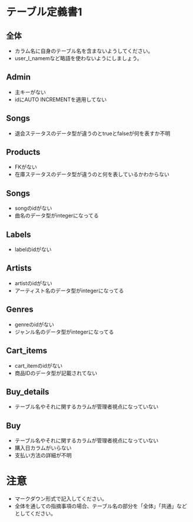 # テーブル定義書1
## 全体
- カラム名に自身のテーブル名を含まないようしてください。
- user_l_namemなど略語を使わないようにしましょう。

## Admin
- 主キーがない
- idにAUTO INCREMENTを適用してない

## Songs
- 退会ステータスのデータ型が違うのとtrueとfalseが何を表すか不明

## Products
- FKがない
- 在庫ステータスのデータ型が違うのと何を表しているかわからない

## Songs
- songのidがない
- 曲名のデータ型がintegerになってる

## Labels
- labelのidがない

## Artists
- artistのidがない
- アーティスト名のデータ型がintegerになってる

## Genres
- genreのidがない
- ジャンル名のデータ型がintegerになってる

## Cart_items
- cart_itemのidがない
- 商品IDのデータ型が記載されてない

## Buy_details
- テーブル名やそれに関するカラムが管理者視点になっていない

## Buy
- テーブル名やそれに関するカラムが管理者視点になっていない
- 購入日カラムがいらない
- 支払い方法の詳細が不明

# 注意
* マークダウン形式で記入してください。
* 全体を通しての指摘事項の場合、テーブル名の部分を「全体」「共通」などとしてください。
